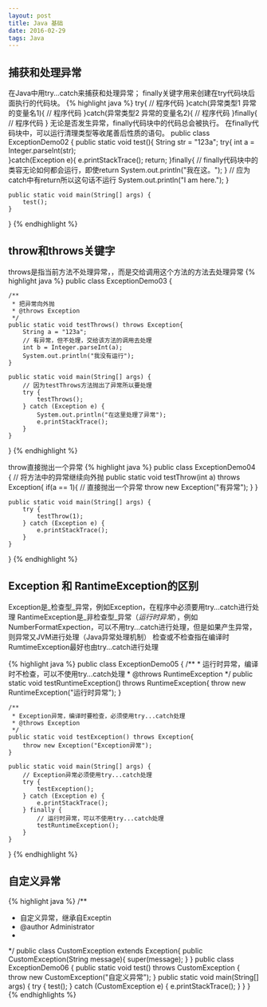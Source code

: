 ```yaml
---
layout: post
title: Java 基础
date: 2016-02-29
tags: Java
---
```


## 捕获和处理异常 ##

在Java中用try...catch来捕获和处理异常；
finally关键字用来创建在try代码块后面执行的代码块。
{% highlight java %}
 try{
    // 程序代码
 }catch(异常类型1 异常的变量名1){
    // 程序代码
 }catch(异常类型2 异常的变量名2){
    // 程序代码
 }finally{
    // 程序代码
 }
无论是否发生异常，finally代码块中的代码总会被执行。
在finally代码块中，可以运行清理类型等收尾善后性质的语句。
public class ExceptionDemo02 {
	public static void test(){
		String str = "123a";
		try{
			int a = Integer.parseInt(str);			
		}catch(Exception e){
			e.printStackTrace();
			return;
		}finally{	// finally代码块中的类容无论如何都会运行，即使return
			System.out.println("我在这。");
		}
		// 应为catch中有return所以这句话不运行
		System.out.println("I am here.");
	}
	
	public static void main(String[] args) {
		test();
	}
}
{% endhighlight %}

## throw和throws关键字 ##

throws是指当前方法不处理异常，，而是交给调用这个方法的方法去处理异常
{% highlight java %}
public class ExceptionDemo03 {
	
	/**
	 * 把异常向外抛
	 * @throws Exception
	 */
	public static void testThrows() throws Exception{
		String a = "123a";
		// 有异常，但不处理，交给该方法的调用去处理
		int b = Integer.parseInt(a);
		System.out.println("我没有运行");
	}
	
	public static void main(String[] args) {
		// 因为testThrows方法抛出了异常所以要处理
		try {
			testThrows();
		} catch (Exception e) {
			System.out.println("在这里处理了异常");
			e.printStackTrace();
		}
	}
}
{% endhighlight %}

throw直接抛出一个异常
{% highlight java %}
public class ExceptionDemo04 {
	// 将方法中的异常继续向外抛
	public static void testThrow(int a) throws Exception{
		if(a == 1){
			// 直接抛出一个异常
			throw new Exception("有异常");
		}
	}
	
	public static void main(String[] args) {
		try {
			testThrow(1);
		} catch (Exception e) {
			e.printStackTrace();
		}
	}
}
{% endhighlight %}

## Exception 和 RantimeException的区别 ##

Exception是_检查型_异常，例如Exception，在程序中必须要用try...catch进行处理
RantimeException是_非检查型_异常（_运行时异常_），例如NumberFormatExpection，可以不用try...catch进行处理，但是如果产生异常，则异常又JVM进行处理（Java异常处理机制）
检查或不检查指在编译时
RumtimeException最好也由try...catch进行处理

{% highlight java %}
public class ExceptionDemo05 {
	/**
	 * 运行时异常，编译时不检查，可以不使用try...catch处理
	 * @throws RuntimeException
	 */
	public static void testRuntimeException() throws RuntimeException{
		throw new RuntimeException("运行时异常");
	}
	
	/**
	 * Exception异常，编译时要检查，必须使用try...catch处理
	 * @throws Exception
	 */
	public static void testException() throws Exception{
		throw new Exception("Exception异常");
	}
	
	public static void main(String[] args) {
		// Exception异常必须使用try...catch处理
		try {
			testException();
		} catch (Exception e) {
			e.printStackTrace();
		} finally {
			// 运行时异常，可以不使用try...catch处理
			testRuntimeException();
		}
	}
}
{% endhighlight %}

## 自定义异常 ##
{% highlight java %}
/**
 * 自定义异常，继承自Exceptin
 * @author Administrator
 *
 */
public class CustomException extends Exception{
	public CustomException(String message){
		super(message);
	}
}
public class ExceptionDemo06 {
	public static void test() throws CustomException {
		throw new CustomException("自定义异常");
	}
	public static void main(String[] args) {
		try {
			test();
		} catch (CustomException e) {
			e.printStackTrace();
		}
	}
}
{% endhighlights %}